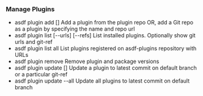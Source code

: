 ### Manage Plugins
- asdf plugin add <name> [<git-url>] Add a plugin from the plugin repo OR, add a Git repo as a plugin by specifying the name and repo url
- asdf plugin list [--urls] [--refs] List installed plugins. Optionally show git urls and git-ref
- asdf plugin list all List plugins registered on asdf-plugins repository with URLs
- asdf plugin remove <name> Remove plugin and package versions
- asdf plugin update <name> [<git-ref>] Update a plugin to latest commit on default branch or a particular git-ref
- asdf plugin update --all Update all plugins to latest commit on default branch